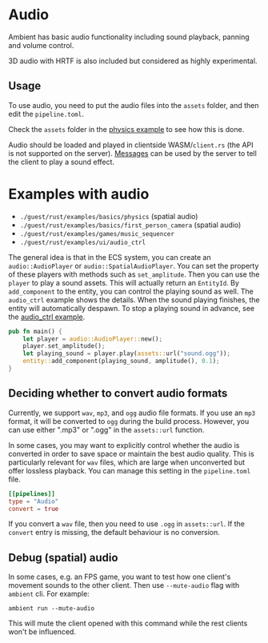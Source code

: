 # Audio

Ambient has basic audio functionality including sound playback, panning and volume control.

3D audio with HRTF is also included but considered as highly experimental.

## Usage

To use audio, you need to put the audio files into the `assets` folder, and then edit the `pipeline.toml`.

Check the `assets` folder in the [physics example](https://github.com/AmbientRun/Ambient/tree/main/guest/rust/examples/basics/physics) to see how this is done.

Audio should be loaded and played in clientside WASM/`client.rs` (the API is not supported on the server). [Messages](ember.md#messages--messages) can be used by the server to tell the client to play a sound effect.

# Examples with audio

- `./guest/rust/examples/basics/physics` (spatial audio)
- `./guest/rust/examples/basics/first_person_camera` (spatial audio)
- `./guest/rust/examples/games/music_sequencer`
- `./guest/rust/examples/ui/audio_ctrl`

The general idea is that in the ECS system, you can create an `audio::AudioPlayer` or `audio::SpatialAudioPlayer`. You can set the property of these players with methods such as `set_amplitude`. Then you can use the `player` to play a sound assets. This will actually return an `EntityId`. By `add_component` to the entity, you can control the playing sound as well. The `audio_ctrl` example shows the details. When the sound playing finishes, the entity will automatically despawn. To stop a playing sound in advance, see the [audio_ctrl example](https://github.com/AmbientRun/Ambient/tree/main/guest/rust/examples/ui/audio_ctrl).

```rust
pub fn main() {
    let player = audio::AudioPlayer::new();
    player.set_amplitude();
    let playing_sound = player.play(assets::url("sound.ogg"));
    entity::add_component(playing_sound, amplitude(), 0.1);
}
```

## Deciding whether to convert audio formats

Currently, we support `wav`, `mp3`, and `ogg` audio file formats. If you use an `mp3` format, it will be converted to `ogg` during the build process. However, you can use either ".mp3" or ".ogg" in the `assets::url` function.

In some cases, you may want to explicitly control whether the audio is converted in order to save space or maintain the best audio quality. This is particularly relevant for `wav` files, which are large when unconverted but offer lossless playback. You can manage this setting in the `pipeline.toml` file.

```toml
[[pipelines]]
type = "Audio"
convert = true
```

If you convert a `wav` file, then you need to use `.ogg` in `assets::url`.
If the `convert` entry is missing, the default behaviour is no conversion.

## Debug (spatial) audio

In some cases, e.g. an FPS game, you want to test how one client's movement sounds to the other client. Then use `--mute-audio` flag with `ambient` cli. For example:

```
ambient run --mute-audio
```

This will mute the client opened with this command while the rest clients won't be influenced.

